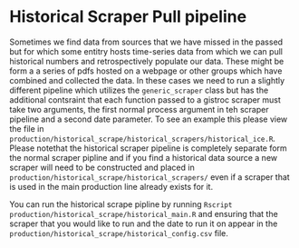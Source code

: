 # Historical Scraper Pull pipeline

Sometimes we find data from sources that we have missed in the passed but for which some entitry hosts time-series data from which we can pull historical numbers and retrospectively populate our data. These might be form a a series of pdfs hosted on a webpage or other groups which have combined and collected the data. In these cases we need to run a slightly different pipeline which utilizes the `generic_scraper` class but has the additional contsraint that each function passed to a gistroc scraper must take two arguments, the first normal process argument in teh scraper pipeline and a second date parameter. To see an example this please view the file in `production/historical_scrape/historical_scrapers/historical_ice.R`. Please notethat the historical scraper pipeline is completely separate form the normal scraper pipline and if you find a historical data source a new scraper will need to be constructed and placed in `production/historical_scrape/historical_scrapers/` even if a scraper that is used in the main production line already exists for it.

You can run the historical scrape pipline by running `Rscript production/historical_scrape/historical_main.R` and ensuring that the scraper that you would like to run and the date to run it on appear in the `production/historical_scrape/historical_config.csv` file. 